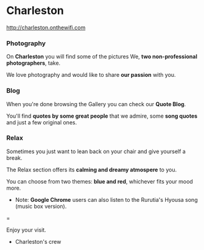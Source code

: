 Charleston
==========

http://charleston.onthewifi.com

### Photography

On **Charleston** you will find some of the pictures We, **two non-professional photographers**, take. 

We love photography and would like to share **our passion** with you. 

### Blog

When you're done browsing the Gallery you can check our **Quote Blog**.

You'll find **quotes by some great people** that we admire, some **song quotes** and just a few original ones.

### Relax

Sometimes you just want to lean back on your chair and give yourself a break.

The Relax section offers its **calming and dreamy atmospere** to you.

You can choose from two themes: **blue and red**, whichever fits your mood more.

 - Note: **Google Chrome** users can also listen to the Rurutia's Hyousa song (music box version).

=

Enjoy your visit. 

- Charleston's crew

